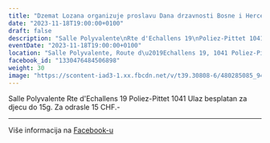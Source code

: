 ```yaml
---
title: "Dzemat Lozana organizuje proslavu Dana drzavnosti Bosne i Hercegovine"
date: "2023-11-18T19:00:00+0100"
draft: false
description: "Salle Polyvalente\nRte d'Echallens 19\nPoliez-Pittet 1041\nUlaz besplatan za djecu do 15g.\nZa odrasle 15 CHF.-"
eventDate: "2023-11-18T19:00:00+0100"
location: "Salle Polyvalente, Route d\u2019Echallens 19, 1041 Poliez-Pittet"
facebook_id: "1330476484506898"
weight: 30
image: "https://scontent-iad3-1.xx.fbcdn.net/v/t39.30808-6/480285085_944333661160567_3277375841641556820_n.jpg?_nc_cat=107&ccb=1-7&_nc_sid=9e60e4&_nc_ohc=zZ0So_lBBsEQ7kNvwEsmwvD&_nc_oc=AdkwAIJrFDncDfnwHNO6mpBR_FtWS6y1BTcCC__MhL3hFRK2wBBvgmWT1muOZziXeks&_nc_zt=23&_nc_ht=scontent-iad3-1.xx&edm=ABTKTjYEAAAA&_nc_gid=WyewJa_162RaIPZ7YRU26Q&oh=00_AfELWEJzfYWVR0PKuxtJPt8ujiUkb_j8m74PWQDb2Fzr8w&oe=680F661F"
---
```


Salle Polyvalente
Rte d'Echallens 19
Poliez-Pittet 1041
Ulaz besplatan za djecu do 15g.
Za odrasle 15 CHF.-

---

Više informacija na [Facebook-u](https://facebook.com/events/1330476484506898)